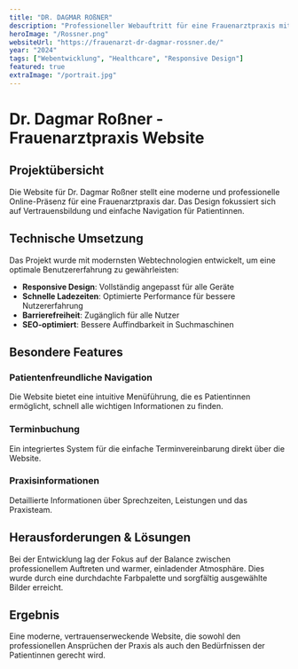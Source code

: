 ```yaml
---
title: "DR. DAGMAR ROßNER"
description: "Professioneller Webauftritt für eine Frauenarztpraxis mit modernem Design und benutzerfreundlicher Navigation"
heroImage: "/Rossner.png"
websiteUrl: "https://frauenarzt-dr-dagmar-rossner.de/"
year: "2024"
tags: ["Webentwicklung", "Healthcare", "Responsive Design"]
featured: true
extraImage: "/portrait.jpg"
---
```


# Dr. Dagmar Roßner - Frauenarztpraxis Website

## Projektübersicht

Die Website für Dr. Dagmar Roßner stellt eine moderne und professionelle Online-Präsenz für eine Frauenarztpraxis dar. Das Design fokussiert sich auf Vertrauensbildung und einfache Navigation für Patientinnen.

## Technische Umsetzung

Das Projekt wurde mit modernsten Webtechnologien entwickelt, um eine optimale Benutzererfahrung zu gewährleisten:

- **Responsive Design**: Vollständig angepasst für alle Geräte
- **Schnelle Ladezeiten**: Optimierte Performance für bessere Nutzererfahrung
- **Barrierefreiheit**: Zugänglich für alle Nutzer
- **SEO-optimiert**: Bessere Auffindbarkeit in Suchmaschinen

## Besondere Features

### Patientenfreundliche Navigation
Die Website bietet eine intuitive Menüführung, die es Patientinnen ermöglicht, schnell alle wichtigen Informationen zu finden.

### Terminbuchung
Ein integriertes System für die einfache Terminvereinbarung direkt über die Website.

### Praxisinformationen
Detaillierte Informationen über Sprechzeiten, Leistungen und das Praxisteam.

## Herausforderungen & Lösungen

Bei der Entwicklung lag der Fokus auf der Balance zwischen professionellem Auftreten und warmer, einladender Atmosphäre. Dies wurde durch eine durchdachte Farbpalette und sorgfältig ausgewählte Bilder erreicht.

## Ergebnis

Eine moderne, vertrauenserweckende Website, die sowohl den professionellen Ansprüchen der Praxis als auch den Bedürfnissen der Patientinnen gerecht wird.
